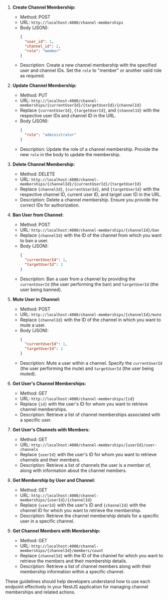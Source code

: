 1. **Create Channel Membership:**

   - Method: POST
   - URL: `http://localhost:4000/channel-memberships`
   - Body (JSON):
     ```json
     {
       "user_id": 1,
       "channel_id": 2,
       "role": "member"
     }
     ```
   - Description: Create a new channel membership with the specified user and channel IDs. Set the `role` to "member" or another valid role as required.

2. **Update Channel Membership:**

   - Method: PUT
   - URL: `http://localhost:4000/channel-memberships/{currentUserId}/{targetUserId}/{channelId}`
   - Replace `{currentUserId}`, `{targetUserId}`, and `{channelId}` with the respective user IDs and channel ID in the URL.
   - Body (JSON):
     ```json
     {
       "role": "administrator"
     }
     ```
   - Description: Update the role of a channel membership. Provide the new `role` in the body to update the membership.

3. **Delete Channel Membership:**

   - Method: DELETE
   - URL: `http://localhost:4000/channel-memberships/{channelId}/{currentUserId}/{targetUserId}`
   - Replace `{channelId}`, `{currentUserId}`, and `{targetUserId}` with the respective channel ID, current user ID, and target user ID in the URL.
   - Description: Delete a channel membership. Ensure you provide the correct IDs for authorization.

4. **Ban User from Channel:**

   - Method: POST
   - URL: `http://localhost:4000/channel-memberships/{channelId}/ban`
   - Replace `{channelId}` with the ID of the channel from which you want to ban a user.
   - Body (JSON):
     ```json
     {
       "currentUserId": 1,
       "targetUserId": 2
     }
     ```
   - Description: Ban a user from a channel by providing the `currentUserId` (the user performing the ban) and `targetUserId` (the user being banned).

5. **Mute User in Channel:**

   - Method: POST
   - URL: `http://localhost:4000/channel-memberships/{channelId}/mute`
   - Replace `{channelId}` with the ID of the channel in which you want to mute a user.
   - Body (JSON):
     ```json
     {
       "currentUserId": 1,
       "targetUserId": 2
     }
     ```
   - Description: Mute a user within a channel. Specify the `currentUserId` (the user performing the mute) and `targetUserId` (the user being muted).

6. **Get User's Channel Memberships:**

   - Method: GET
   - URL: `http://localhost:4000/channel-memberships/{id}`
   - Replace `{id}` with the user's ID for whom you want to retrieve channel memberships.
   - Description: Retrieve a list of channel memberships associated with a specific user.

7. **Get User's Channels with Members:**

   - Method: GET
   - URL: `http://localhost:4000/channel-memberships/{userId}/user-channels`
   - Replace `{userId}` with the user's ID for whom you want to retrieve channels and their members.
   - Description: Retrieve a list of channels the user is a member of, along with information about the channel members.

8. **Get Membership by User and Channel:**

   - Method: GET
   - URL: `http://localhost:4000/channel-memberships/{userId}/{channelId}`
   - Replace `{userId}` with the user's ID and `{channelId}` with the channel ID for which you want to retrieve the membership.
   - Description: Retrieve the channel membership details for a specific user in a specific channel.

9. **Get Channel Members with Membership:**

   - Method: GET
   - URL: `http://localhost:4000/channel-memberships/{channelId}/members/count`
   - Replace `{channelId}` with the ID of the channel for which you want to retrieve the members and their membership details.
   - Description: Retrieve a list of channel members along with their membership information within a specific channel.

These guidelines should help developers understand how to use each endpoint effectively in your NestJS application for managing channel memberships and related actions.

